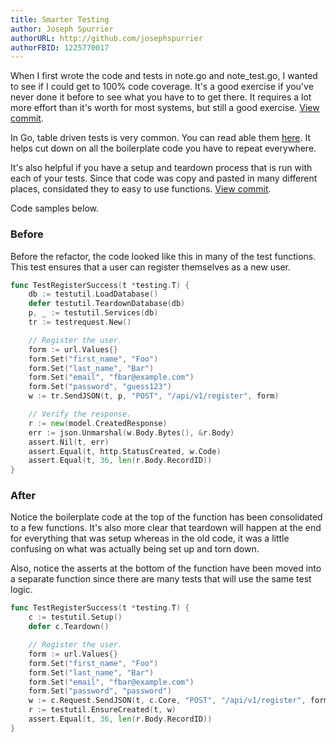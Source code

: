 ```yaml
---
title: Smarter Testing
author: Joseph Spurrier
authorURL: http://github.com/josephspurrier
authorFBID: 1225770017
---
```


When I first wrote the code and tests in note.go and note_test.go, I wanted to
see if I could get to 100% code coverage. It's a good exercise if you've never
done it before to see what you have to to get there. It requires a lot more
effort than it's worth for most systems, but still a good exercise.
[View commit](https://github.com/josephspurrier/govueapp/commit/5204659c7ab7a19c24b2d3c29f2fb03b7760f119).

In Go, table driven tests is very common. You can read able them
[here](https://github.com/golang/go/wiki/TableDrivenTests). It helps cut down
on all the boilerplate code you have to repeat everywhere.

It's also helpful if you have a setup and teardown process that is run with
each of your tests. Since that code was copy and pasted in many different places,
considated they to easy to use functions.
[View commit](https://github.com/josephspurrier/govueapp/commit/89020eaea7cd7922d5936c566513c30602e2e701).

Code samples below.

<!--truncate-->

### Before

Before the refactor, the code looked like this in many of the test functions. 
This test ensures that a user can register themselves as a new user.

```go
func TestRegisterSuccess(t *testing.T) {
	db := testutil.LoadDatabase()
	defer testutil.TeardownDatabase(db)
	p, _ := testutil.Services(db)
	tr := testrequest.New()

	// Register the user.
	form := url.Values{}
	form.Set("first_name", "Foo")
	form.Set("last_name", "Bar")
	form.Set("email", "fbar@example.com")
	form.Set("password", "guess123")
	w := tr.SendJSON(t, p, "POST", "/api/v1/register", form)

	// Verify the response.
	r := new(model.CreatedResponse)
	err := json.Unmarshal(w.Body.Bytes(), &r.Body)
	assert.Nil(t, err)
	assert.Equal(t, http.StatusCreated, w.Code)
	assert.Equal(t, 36, len(r.Body.RecordID))
}
```

### After

Notice the boilerplate code at the top of the function has been consolidated
to a few functions. It's also more clear that teardown will happen at
the end for everything that was setup whereas in the old code, it was a little
confusing on what was actually being set up and torn down.

Also, notice the asserts at the bottom of the function have been moved into a
separate function since there are many tests that will use the same test logic.

```go
func TestRegisterSuccess(t *testing.T) {
	c := testutil.Setup()
	defer c.Teardown()

	// Register the user.
	form := url.Values{}
	form.Set("first_name", "Foo")
	form.Set("last_name", "Bar")
	form.Set("email", "fbar@example.com")
	form.Set("password", "password")
	w := c.Request.SendJSON(t, c.Core, "POST", "/api/v1/register", form)
	r := testutil.EnsureCreated(t, w)
	assert.Equal(t, 36, len(r.Body.RecordID))
}
```